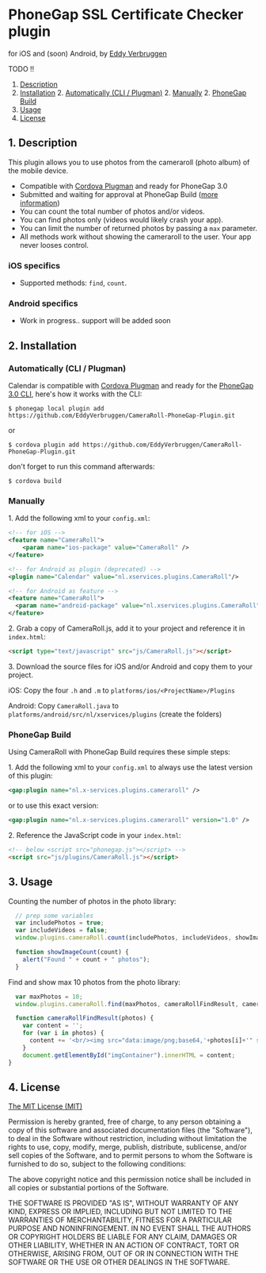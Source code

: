 # PhoneGap SSL Certificate Checker plugin

for iOS and (soon) Android, by [Eddy Verbruggen](http://www.x-services.nl)


TODO !!


1. [Description](https://github.com/EddyVerbruggen/CameraRoll-PhoneGap-Plugin#1-description)
2. [Installation](https://github.com/EddyVerbruggen/CameraRoll-PhoneGap-Plugin#2-installation)
	2. [Automatically (CLI / Plugman)](https://github.com/EddyVerbruggen/CameraRoll-PhoneGap-Plugin#automatically-cli--plugman)
	2. [Manually](https://github.com/EddyVerbruggen/CameraRoll-PhoneGap-Plugin#manually)
	2. [PhoneGap Build](https://github.com/EddyVerbruggen/CameraRoll-PhoneGap-Plugin#phonegap-build)
3. [Usage](https://github.com/EddyVerbruggen/CameraRoll-PhoneGap-Plugin#3-usage)
4. [License](https://github.com/EddyVerbruggen/CameraRoll-PhoneGap-Plugin#5-license)

## 1. Description

This plugin allows you to use photos from the cameraroll (photo album) of the mobile device.

* Compatible with [Cordova Plugman](https://github.com/apache/cordova-plugman) and ready for PhoneGap 3.0
* Submitted and waiting for approval at PhoneGap Build ([more information](https://build.phonegap.com/plugins))
* You can count the total number of photos and/or videos.
* You can find photos only (videos would likely crash your app).
* You can limit the number of returned photos by passing a `max` parameter.
* All methods work without showing the cameraroll to the user. Your app never looses control.

### iOS specifics
* Supported methods: `find`, `count`.

### Android specifics
* Work in progress.. support will be added soon

## 2. Installation

### Automatically (CLI / Plugman)
Calendar is compatible with [Cordova Plugman](https://github.com/apache/cordova-plugman) and ready for the [PhoneGap 3.0 CLI](http://docs.phonegap.com/en/3.0.0/guide_cli_index.md.html#The%20Command-line%20Interface_add_features), here's how it works with the CLI:

```
$ phonegap local plugin add https://github.com/EddyVerbruggen/CameraRoll-PhoneGap-Plugin.git
```
or
```
$ cordova plugin add https://github.com/EddyVerbruggen/CameraRoll-PhoneGap-Plugin.git
```
don't forget to run this command afterwards:
```
$ cordova build
```

### Manually

1\. Add the following xml to your `config.xml`:
```xml
<!-- for iOS -->
<feature name="CameraRoll">
	<param name="ios-package" value="CameraRoll" />
</feature>
```

```xml
<!-- for Android as plugin (deprecated) -->
<plugin name="Calendar" value="nl.xservices.plugins.CameraRoll"/>
```

```xml
<!-- for Android as feature -->
<feature name="CameraRoll">
  <param name="android-package" value="nl.xservices.plugins.CameraRoll" />
</feature>
```

2\. Grab a copy of CameraRoll.js, add it to your project and reference it in `index.html`:
```html
<script type="text/javascript" src="js/CameraRoll.js"></script>
```

3\. Download the source files for iOS and/or Android and copy them to your project.

iOS: Copy the four `.h` and `.m` to `platforms/ios/<ProjectName>/Plugins`

Android: Copy `CameraRoll.java` to `platforms/android/src/nl/xservices/plugins` (create the folders)

### PhoneGap Build

Using CameraRoll with PhoneGap Build requires these simple steps:

1\. Add the following xml to your `config.xml` to always use the latest version of this plugin:
```xml
<gap:plugin name="nl.x-services.plugins.cameraroll" />
```
or to use this exact version:
```xml
<gap:plugin name="nl.x-services.plugins.cameraroll" version="1.0" />
```

2\. Reference the JavaScript code in your `index.html`:
```html
<!-- below <script src="phonegap.js"></script> -->
<script src="js/plugins/CameraRoll.js"></script>
```


## 3. Usage

Counting the number of photos in the photo library:

```javascript
  // prep some variables
  var includePhotos = true;
  var includeVideos = false;
  window.plugins.cameraRoll.count(includePhotos, includeVideos, showImageCount, cameraRollError);

  function showImageCount(count) {
    alert("Found " + count + " photos");
  }
```

Find and show max 10 photos from the photo library:

```javascript
  var maxPhotos = 10;
  window.plugins.cameraRoll.find(maxPhotos, cameraRollFindResult, cameraRollError);

  function cameraRollFindResult(photos) {
    var content = '';
    for (var i in photos) {
      content += '<br/><img src="data:image/png;base64,'+photos[i]+'" style="max-width:240px"/>';
    }
    document.getElementById("imgContainer").innerHTML = content;
}
```


## 4. License

[The MIT License (MIT)](http://www.opensource.org/licenses/mit-license.html)

Permission is hereby granted, free of charge, to any person obtaining a copy
of this software and associated documentation files (the "Software"), to deal
in the Software without restriction, including without limitation the rights
to use, copy, modify, merge, publish, distribute, sublicense, and/or sell
copies of the Software, and to permit persons to whom the Software is
furnished to do so, subject to the following conditions:

The above copyright notice and this permission notice shall be included in
all copies or substantial portions of the Software.

THE SOFTWARE IS PROVIDED "AS IS", WITHOUT WARRANTY OF ANY KIND, EXPRESS OR
IMPLIED, INCLUDING BUT NOT LIMITED TO THE WARRANTIES OF MERCHANTABILITY,
FITNESS FOR A PARTICULAR PURPOSE AND NONINFRINGEMENT. IN NO EVENT SHALL THE
AUTHORS OR COPYRIGHT HOLDERS BE LIABLE FOR ANY CLAIM, DAMAGES OR OTHER
LIABILITY, WHETHER IN AN ACTION OF CONTRACT, TORT OR OTHERWISE, ARISING FROM,
OUT OF OR IN CONNECTION WITH THE SOFTWARE OR THE USE OR OTHER DEALINGS IN
THE SOFTWARE.
